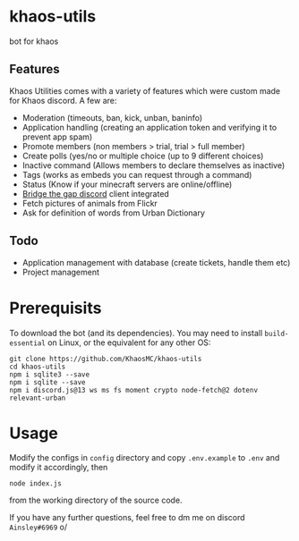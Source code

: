 # khaos-utils
bot for khaos

## Features
Khaos Utilities comes with a variety of features which were custom made for Khaos discord. A few are:
- Moderation (timeouts, ban, kick, unban, baninfo)
- Application handling (creating an application token and verifying it to prevent app spam)
- Promote members (non members > trial, trial > full member)
- Create polls (yes/no or multiple choice (up to 9 different choices)
- Inactive command (Allows members to declare themselves as inactive)
- Tags (works as embeds you can request through a command)
- Status (Know if your minecraft servers are online/offline)
- [Bridge the gap discord](https://github.com/KhaosMC/bridge-the-gap-discord) client integrated
- Fetch pictures of animals from Flickr
- Ask for definition of words from Urban Dictionary

## Todo
- Application management with database (create tickets, handle them etc)
- Project management

# Prerequisits
To download the bot (and its dependencies). You may need to install `build-essential` on Linux, or the equivalent for any other OS:
```
git clone https://github.com/KhaosMC/khaos-utils
cd khaos-utils
npm i sqlite3 --save
npm i sqlite --save
npm i discord.js@13 ws ms fs moment crypto node-fetch@2 dotenv relevant-urban
```

# Usage
Modify the configs in `config` directory and copy `.env.example` to `.env` and modify it accordingly, then
```
node index.js
```
from the working directory of the source code.

If you have any further questions, feel free to dm me on discord `Ainsley#6969` o/

